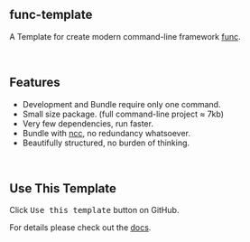 ## func-template

A Template for create modern command-line framework [func](https://github.com/WittBulter/func).

<br/>

## Features

  - Development and Bundle require only one command.
  - Small size package. (full command-line project ≈ 7kb)
  - Very few dependencies, run faster.
  - Bundle with [ncc](https://github.com/zeit/ncc), no redundancy whatsoever.
  - Beautifully structured, no burden of thinking.

<br/>

## Use This Template

Click <kbd>Use this template</kbd> button on GitHub.

For details please check out the [docs](./template-readme.md).
